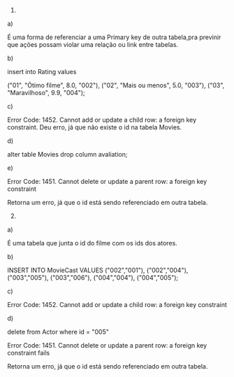 1.
a)

É uma forma de referenciar a uma Primary key de outra tabela,pra previnir que ações possam violar uma relação ou link entre tabelas.

b)

insert into Rating values 

("01", "Ótimo filme", 8.0, "002"), 
("02", "Mais ou menos", 5.0, "003"), 
("03", "Maravilhoso", 9.9, "004");

c)

 Error Code: 1452. Cannot add or update a child row: a foreign key constraint. Deu erro, já que não existe o id na tabela Movies.

d)

alter table Movies drop column avaliation;

e)

Error Code: 1451. Cannot delete or update a parent row: a foreign key constraint

Retorna um erro, já que o id está sendo referenciado em outra tabela.


2.

a)

É uma tabela que junta o id do filme com os ids dos atores.

b)

INSERT INTO MovieCast VALUES 
("002","001"),
("002","004"), 
("003","005"),
("003","006"), 
("004","004"), 
("004","005");

c)

Error Code: 1452. Cannot add or update a child row: a foreign key constraint

d)

delete from Actor where id = "005"

Error Code: 1451. Cannot delete or update a parent row: a foreign key constraint fails

Retorna um erro, já que o id está sendo referenciado em outra tabela.
